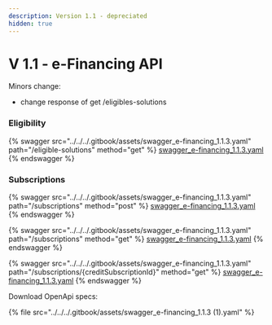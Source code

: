 ```yaml
---
description: Version 1.1 - depreciated
hidden: true
---
```


# V 1.1 - e-Financing API

Minors change:

* change response of get /eligibles-solutions

### Eligibility

{% swagger src="../../../.gitbook/assets/swagger_e-financing_1.1.3.yaml" path="/eligible-solutions" method="get" %}
[swagger_e-financing_1.1.3.yaml](../../../.gitbook/assets/swagger_e-financing_1.1.3.yaml)
{% endswagger %}

### Subscriptions

{% swagger src="../../../.gitbook/assets/swagger_e-financing_1.1.3.yaml" path="/subscriptions" method="post" %}
[swagger_e-financing_1.1.3.yaml](../../../.gitbook/assets/swagger_e-financing_1.1.3.yaml)
{% endswagger %}

{% swagger src="../../../.gitbook/assets/swagger_e-financing_1.1.3.yaml" path="/subscriptions" method="get" %}
[swagger_e-financing_1.1.3.yaml](../../../.gitbook/assets/swagger_e-financing_1.1.3.yaml)
{% endswagger %}

{% swagger src="../../../.gitbook/assets/swagger_e-financing_1.1.3.yaml" path="/subscriptions/{creditSubscriptionId}" method="get" %}
[swagger_e-financing_1.1.3.yaml](../../../.gitbook/assets/swagger_e-financing_1.1.3.yaml)
{% endswagger %}

Download OpenApi specs:

{% file src="../../../.gitbook/assets/swagger_e-financing_1.1.3 (1).yaml" %}
